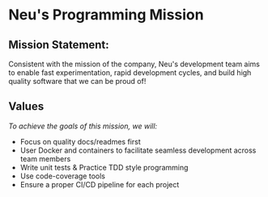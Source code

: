 # Neu's Programming Mission


## Mission Statement:

Consistent with the mission of the company, Neu's development team aims to enable fast experimentation, rapid development cycles, and build high quality software that we can be proud of!


## Values

*To achieve the goals of this mission, we will:*

* Focus on quality docs/readmes first
* User Docker and containers to facilitate seamless development across team members
* Write unit tests & Practice TDD style programming 
* Use code-coverage tools
* Ensure a proper CI/CD pipeline for each project